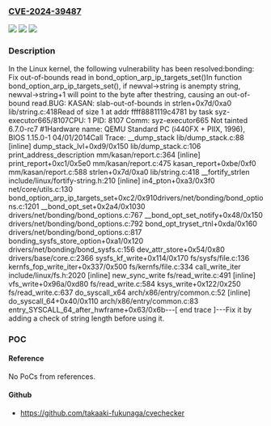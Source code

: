 ### [CVE-2024-39487](https://cve.mitre.org/cgi-bin/cvename.cgi?name=CVE-2024-39487)
![](https://img.shields.io/static/v1?label=Product&message=Linux&color=blue)
![](https://img.shields.io/static/v1?label=Version&message=f9de11a16594%3C%206a8a4fd082c4%20&color=brighgreen)
![](https://img.shields.io/static/v1?label=Vulnerability&message=n%2Fa&color=brighgreen)

### Description

In the Linux kernel, the following vulnerability has been resolved:bonding: Fix out-of-bounds read in bond_option_arp_ip_targets_set()In function bond_option_arp_ip_targets_set(), if newval->string is anempty string, newval->string+1 will point to the byte after thestring, causing an out-of-bound read.BUG: KASAN: slab-out-of-bounds in strlen+0x7d/0xa0 lib/string.c:418Read of size 1 at addr ffff8881119c4781 by task syz-executor665/8107CPU: 1 PID: 8107 Comm: syz-executor665 Not tainted 6.7.0-rc7 #1Hardware name: QEMU Standard PC (i440FX + PIIX, 1996), BIOS 1.15.0-1 04/01/2014Call Trace: <TASK> __dump_stack lib/dump_stack.c:88 [inline] dump_stack_lvl+0xd9/0x150 lib/dump_stack.c:106 print_address_description mm/kasan/report.c:364 [inline] print_report+0xc1/0x5e0 mm/kasan/report.c:475 kasan_report+0xbe/0xf0 mm/kasan/report.c:588 strlen+0x7d/0xa0 lib/string.c:418 __fortify_strlen include/linux/fortify-string.h:210 [inline] in4_pton+0xa3/0x3f0 net/core/utils.c:130 bond_option_arp_ip_targets_set+0xc2/0x910drivers/net/bonding/bond_options.c:1201 __bond_opt_set+0x2a4/0x1030 drivers/net/bonding/bond_options.c:767 __bond_opt_set_notify+0x48/0x150 drivers/net/bonding/bond_options.c:792 bond_opt_tryset_rtnl+0xda/0x160 drivers/net/bonding/bond_options.c:817 bonding_sysfs_store_option+0xa1/0x120 drivers/net/bonding/bond_sysfs.c:156 dev_attr_store+0x54/0x80 drivers/base/core.c:2366 sysfs_kf_write+0x114/0x170 fs/sysfs/file.c:136 kernfs_fop_write_iter+0x337/0x500 fs/kernfs/file.c:334 call_write_iter include/linux/fs.h:2020 [inline] new_sync_write fs/read_write.c:491 [inline] vfs_write+0x96a/0xd80 fs/read_write.c:584 ksys_write+0x122/0x250 fs/read_write.c:637 do_syscall_x64 arch/x86/entry/common.c:52 [inline] do_syscall_64+0x40/0x110 arch/x86/entry/common.c:83 entry_SYSCALL_64_after_hwframe+0x63/0x6b---[ end trace ]---Fix it by adding a check of string length before using it.

### POC

#### Reference
No PoCs from references.

#### Github
- https://github.com/takaaki-fukunaga/cvechecker

